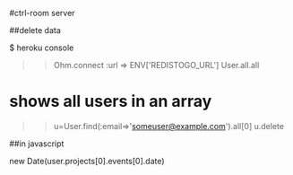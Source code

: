 #ctrl-room server



##delete data

$ heroku console
>> Ohm.connect :url => ENV['REDISTOGO_URL']
>> User.all.all
 # shows all users in an array
>> u=User.find(:email=>'someuser@example.com').all[0]
>> u.delete 

##in javascript

new Date(user.projects[0].events[0].date)